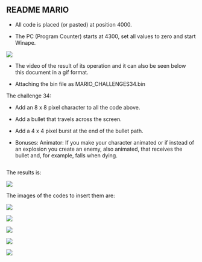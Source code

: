 ## README MARIO   

- All code is placed (or pasted) at position 4000.

- The PC (Program Counter) starts at 4300, set all values to zero and start Winape.

![](https://github.com/aggranadoss/amstradcpc-machine-code/blob/master/images/challenge34/mario_challenge34.png)

- The video of the result of its operation and it can also be seen below this document in a gif format.

- Attaching the bin file as MARIO_CHALLENGES34.bin

The challenge 34:

- Add an 8 x 8 pixel character to all the code above.

- Add a bullet that travels across the screen.

- Add a 4 x 4 pixel burst at the end of the bullet path.

- Bonuses: Animator: If you make your character animated or if instead of an explosion you create an enemy, also animated, that receives the bullet and, for example, falls when dying.

![]()



The results is:

![](https://github.com/aggranadoss/amstradcpc-machine-code/blob/master/images/challenge34/gifs/RESULTS.gif)

The images of the codes to insert them are:

![](https://github.com/aggranadoss/amstradcpc-machine-code/blob/master/images/challenge34/cod1.png)


![](https://github.com/aggranadoss/amstradcpc-machine-code/blob/master/images/challenge34/cod2.png)


![](https://github.com/aggranadoss/amstradcpc-machine-code/blob/master/images/challenge34/cod3.png)


![](https://github.com/aggranadoss/amstradcpc-machine-code/blob/master/images/challenge34/cod4.png)


![](https://github.com/aggranadoss/amstradcpc-machine-code/blob/master/images/challenge34/cod5.png)


